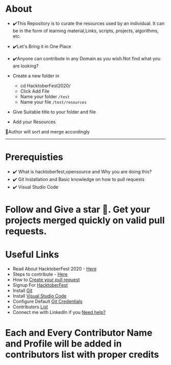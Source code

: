 # About
- ✔️This Repository is to curate the resources used by an individual. It can be in the form of learning material,Links, scripts, projects, algorithms, etc.

- ✔️Let's Bring it in One Place

- ✔️Anyone can contribute in any Domain as you wish.Not find what you are looking?

- Create a new folder in 
   - cd HacktoberFest2020/
   - Click Add File
   - Name your folder
        `/test`
   - Name your file
        `/test/resources`
- Give Suitable title to your folder and file
- Add your Resources

📌Author will sort and merge accordingly

---

# Prerequisties


- ✔️ What is hacktoberfest,opensource and Why you are doing this?
- ✔️ Git Installation and Basic knowledge on how to pull requests
- ✔️ Visual Studio Code 

# Follow and Give a star 🌟. Get your projects merged quickly on valid pull requests.

# Useful Links


 - Read About HacktoberFest 2020 - [Here](https://github.com/rakeshelamaran98/HacktoberFest2020/blob/main/HacktoberFest%202020.Md)
 - Steps to contribute - [Here](https://github.com/rakeshelamaran98/HacktoberFest2020/blob/main/Contribute.Md)
 - How to [Create your pull request](https://youtu.be/0BV1QCl8Az0) 
 - Signup For [HacktoberFest](https://youtu.be/8VR_AwCvpVM)
 - Install [Git](https://youtu.be/JMsGZ0KR3sY)
 - Install [Visual Studio Code](https://youtu.be/KpzkPlh_HsU)
 - Configure Default [Git Credentials](https://youtu.be/WKhrc-mGlkA)
 - Contributors [List](https://github.com/rakeshelamaran98/HacktoberFest2020/blob/main/Contributors%20List.Md)
 - Connect me with LinkedIn if you [Need help?](https://www.linkedin.com/in/rakeshelamaran98/)
 
 # Each and Every Contributor Name and Profile will be added in contributors list with proper credits
 
